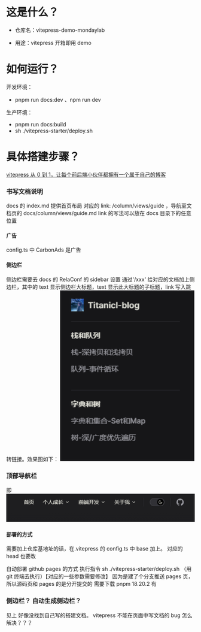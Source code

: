 # 这是什么？

- 仓库名：vitepress-demo-mondaylab

- 用途：vitepress 开箱即用 demo

# 如何运行？

开发环境：

- pnpm run docs:dev 、npm run dev

生产环境：

- pnpm run docs:build
- sh ./vitepress-starter/deploy.sh

# 具体搭建步骤？

[vitepress 从 0 到 1，让每个前后端小伙伴都拥有一个属于自己的博客](https://github.com/Jacqueline712/mondaylab-blog/blob/master/docs/column/FrontEnd/VUE/009_vitepress_blog.md)

### 书写文档说明

docs 的 index.md 提供首页布局
对应的 link: /column/views/guide ，导航至文档页的 docs/column/views/guide.md
link 的写法可以放在 docs 目录下的任意位置

#### 广告

config.ts 中 CarbonAds 是广告

#### 侧边栏

侧边栏需要去 docs 的 RelaConf 的 sidebar 设置
通过'/xxx' 给对应的文档加上侧边栏，其中的 text 显示侧边栏大标题，text 显示此大标题的子标题，link 写入跳转链接。效果图如下：
![效果图](img/sider.png)

### 顶部导航栏

即![顶部导航栏](img/navbar.png)

#### 部署的方式

需要加上仓库基地址的话，在.vitepress 的 config.ts 中 base 加上。
对应的 head 也要改

自动部署 github pages 的方式
执行指令 sh ./vitepress-starter/deploy.sh （用 git 终端去执行）【对应的一些参数需要修改】
因为是建了个分支推送 pages 页，所以源码页和 pages 的是分开提交的
需要下载 pnpm 18.20.2 有

### 侧边栏？ 自动生成侧边栏？

见上
好像没找到自己写的搭建文档。
vitepress 不能在页面中写文档的 bug 怎么解决？？？
